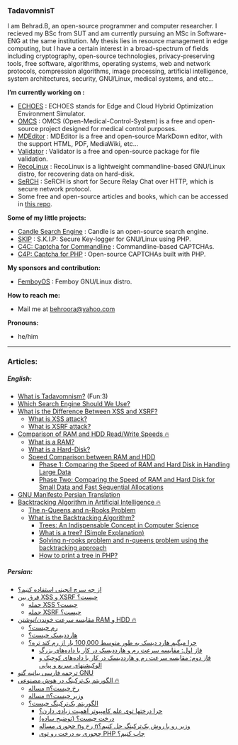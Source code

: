 ### TadavomnisT

I am Behrad.B, an open-source programmer and computer researcher. I recieved my BSc from SUT and am currently pursuing an MSc in Software-ENG at the same institution. My thesis lies in resource management in edge computing, but I have a certain interest in a broad-spectrum of fields including cryptography, open-source technologies, privacy-preserving tools, free software, algorithms, operating systems, web and network protocols, compression algorithms, image processing, artificial intelligence, system architectures, security, GNU/Linux, medical systems, and etc...

**I’m currently working on :**
+ [ECHOES](https://github.com/TadavomnisT/ECHOES) : ECHOES stands for Edge and Cloud Hybrid Optimization Environment Simulator.
+ [OMCS](https://github.com/Tadavomnism/Open-Medical-Control-System) : OMCS (Open-Medical-Control-System) is a free and open-source project designed for medical control purposes.
+ [MDEditor](https://github.com/TadavomnisT/MDEditor) : MDEditor is a free and open-source MarkDown editor, with the support HTML, PDF, MediaWiki, etc...
+ [Validator](https://github.com/TadavomnisT/validator) : Validator is a free and open-source package for file validation.
+ [RecoLinux](https://github.com/TadavomnisT/RecoLinux) : RecoLinux is a lightweight commandline-based GNU/Linux distro, for recovering data on hard-disk. 
+ [SeRCH](https://github.com/TadavomnisT/SeRCH) :  SeRCH is short for Secure Relay Chat over HTTP, which is secure network protocol.
+ Some free and open-source articles and books, which can be accessed in [this repo](https://github.com/TadavomnisT/Free_Books-Documents). 

**Some of my little projects:**
+ [Candle Search Engine](https://github.com/TadavomnisT/candle_search_engine) : Candle is an open-source search engine.
+ [SKIP](https://github.com/TadavomnisT/SKIP) : S.K.I.P: Secure Key-logger for GNU/Linux using PHP.
+ [C4C: Captcha for Commandline](https://github.com/TadavomnisT/captcha-for-commandline) : Commandline-based CAPTCHAs.
+ [C4P: Captcha for PHP](https://github.com/TadavomnisT/captcha_for_php) : Open-source CAPTCHAs built with PHP.

**My sponsors and contribution:**
+ [FemboyOS](https://github.com/Sugaryyyy/FemboyOS) : Femboy GNU/Linux distro.

**How to reach me:**
+ Mail me at behroora@yahoo.com

**Pronouns:** 
+ he/him

____________________________________________

### Articles:
##### English:
* [What is Tadavomnism?](https://tadavomnist.github.io/Articles/1-what-is-Tadavomnism/1-what-is-Tadavomnism.html) (Fun:3)
* [Which Search Engine Should We Use?](https://tadavomnist.github.io/Articles/2-which-search-engine-En/2-which-search-engine-En.html)
* [What is the Difference Between XSS and XSRF?](https://tadavomnist.github.io/Articles/3-XSS-XSRF-En/3-XSS-XSRF-En.html)
     * [What is XSS attack?](https://tadavomnist.github.io/Articles/3-XSS-XSRF-En/3-XSS-XSRF-En.html#what-is-xss-attack)
     * [What is XSRF attack?](https://tadavomnist.github.io/Articles/3-XSS-XSRF-En/3-XSS-XSRF-En.html#what-is-a-csrfxsrf-attack)
*  [Comparison of RAM and HDD Read/Write Speeds 🔥](https://tadavomnist.github.io/Articles/4-RAM-vs-HDD-En/4-RAM-vs-HDD-En.html)
      *  [What is a RAM?](https://tadavomnist.github.io/Articles/4-RAM-vs-HDD-En/4-RAM-vs-HDD-En.html#what-is-a-ram)
      *  [What is a Hard-Disk?](https://tadavomnist.github.io/Articles/4-RAM-vs-HDD-En/4-RAM-vs-HDD-En.html#what-is-a-hard-disk)
      *  [Speed Comparison between RAM and HDD](https://tadavomnist.github.io/Articles/4-RAM-vs-HDD-En/4-RAM-vs-HDD-En.html#comparison-of-hard-disk-and-ram-speed)
            * [Phase 1: Comparing the Speed of RAM and Hard Disk in Handling Large Data](https://tadavomnist.github.io/Articles/4-RAM-vs-HDD-En/4-RAM-vs-HDD-En.html#phase-1-comparing-the-speed-of-ram-and-hard-disk-in-handling-large-data)
            * [Phase Two: Comparing the Speed of RAM and Hard Disk for Small Data and Fast Sequential Allocations](https://tadavomnist.github.io/Articles/4-RAM-vs-HDD-En/4-RAM-vs-HDD-En.html#phase-two-comparing-the-speed-of-ram-and-hard-disk-for-small-data-and-fast-sequential-allocations)
* [GNU Manifesto Persian Translation](https://tadavomnist.github.io/Articles/6-GNU-manifesto-persian-translation/6-GNU-manifesto-persian-translation.html)
* [Backtracking Algorithm in Artificial Intelligence 🔥](https://tadavomnist.github.io/Articles/5-backtracking-En/5-backtracking-En.html)
    * [The n-Queens and n-Rooks Problem](https://tadavomnist.github.io/Articles/5-backtracking-En/5-backtracking-En.html#the-n-queens-and-n-rooks-problem)
    * [What is the Backtracking Algorithm?](https://tadavomnist.github.io/Articles/5-backtracking-En/5-backtracking-En.html#what-is-the-backtracking-algorithm)
        * [Trees: An Indispensable Concept in Computer Science](https://tadavomnist.github.io/Articles/5-backtracking-En/5-backtracking-En.html#trees-an-indispensable-concept-in-computer-science)
        * [What is a tree? (Simple Explanation)](https://tadavomnist.github.io/Articles/5-backtracking-En/5-backtracking-En.html#what-is-a-tree-simple-explanation)
        * [Solving n-rooks problem and n-queens problem using the backtracking approach](https://tadavomnist.github.io/Articles/5-backtracking-En/5-backtracking-En.html#solving-n-rooks-problem-and-n-queens-problem-using-the-backtracking-approach)
        * [How to print a tree in PHP?](https://tadavomnist.github.io/Articles/5-backtracking-En/5-backtracking-En.html#how-to-print-a-tree-in-php)



##### Persian:

*  [از چه سرچ انجینی استفاده کنیم؟](https://tadavomnist.github.io/Articles/2-which-search-engine-Pr/2-which-search-engine-Pr.html)
*  [فرق بین XSS و XSRF چیست؟](https://tadavomnist.github.io/Articles/3-XSS-XSRF-Pr/3-XSS-XSRF-Pr.html)
      *  [حمله XSS چیست؟](https://tadavomnist.github.io/Articles/3-XSS-XSRF-Pr/3-XSS-XSRF-Pr.html#%D8%AD%D9%85%D9%84%D9%87-xss-%DA%86%DB%8C%D8%B3%D8%AA)
      *  [حمله XSRF چیست؟](https://tadavomnist.github.io/Articles/3-XSS-XSRF-Pr/3-XSS-XSRF-Pr.html#-%D8%AD%D9%85%D9%84%D9%87-csrfxsrf-%DA%86%DB%8C%D8%B3%D8%AA)
*  [مقایسه سرعت خوندن/نوشتن RAM و HDD 🔥](https://tadavomnist.github.io/Articles/4-RAM-vs-HDD-Pr/4-RAM-vs-HDD-Pr.html)
      *  [رم چیست؟](https://tadavomnist.github.io/Articles/4-RAM-vs-HDD-Pr/4-RAM-vs-HDD-Pr.html#%D8%B1%D9%85-%DA%86%DB%8C%D8%B3%D8%AA)
      *  [هارددیسک چیست؟](https://tadavomnist.github.io/Articles/4-RAM-vs-HDD-Pr/4-RAM-vs-HDD-Pr.html#%D9%87%D8%A7%D8%B1%D8%AF%D8%AF%DB%8C%D8%B3%DA%A9-%DA%86%DB%8C%D8%B3%D8%AA)
      *  [چرا میگیم هارد دیسک به طور متوسط 100,000 بار از رم کند تره؟](https://tadavomnist.github.io/Articles/4-RAM-vs-HDD-Pr/4-RAM-vs-HDD-Pr.html#%D9%85%D9%82%D8%A7%DB%8C%D8%B3%D9%87-%D8%B3%D8%B1%D8%B9%D8%AA-%D9%87%D8%A7%D8%B1%D8%AF%D8%AF%DB%8C%D8%B3%DA%A9-%D9%88-%D8%B1%D9%85)
            * [فاز اول: مقایسه سرعت رم و هارددیسک در کار با داده‌های بزرگ](https://tadavomnist.github.io/Articles/4-RAM-vs-HDD-Pr/4-RAM-vs-HDD-Pr.html#%D9%81%D8%A7%D8%B2-%D8%A7%D9%88%D9%84-%D9%85%D9%82%D8%A7%DB%8C%D8%B3%D9%87-%D8%B3%D8%B1%D8%B9%D8%AA-%D8%B1%D9%85-%D9%88-%D9%87%D8%A7%D8%B1%D8%AF%D8%AF%DB%8C%D8%B3%DA%A9-%D8%AF%D8%B1-%DA%A9%D8%A7%D8%B1-%D8%A8%D8%A7-%D8%AF%D8%A7%D8%AF%D9%87%D9%87%D8%A7%DB%8C-%D8%A8%D8%B2%D8%B1%DA%AF)
            * [فاز دوم: مقایسه سرعت رم و هارددیسک در کار با داده‌های کوچیک و الوکیشنهای سریع و پیاپی](https://tadavomnist.github.io/Articles/4-RAM-vs-HDD-Pr/4-RAM-vs-HDD-Pr.html#%D9%81%D8%A7%D8%B2-%D8%A7%D9%88%D9%84-%D9%85%D9%82%D8%A7%DB%8C%D8%B3%D9%87-%D8%B3%D8%B1%D8%B9%D8%AA-%D8%B1%D9%85-%D9%88-%D9%87%D8%A7%D8%B1%D8%AF%D8%AF%DB%8C%D8%B3%DA%A9-%D8%AF%D8%B1-%DA%A9%D8%A7%D8%B1-%D8%A8%D8%A7-%D8%AF%D8%A7%D8%AF%D9%87%D9%87%D8%A7%DB%8C-%D8%A8%D8%B2%D8%B1%DA%AF)
* [ترجمه فارسی بیانیه گنو GNU](https://tadavomnist.github.io/Articles/6-GNU-manifesto-persian-translation/6-GNU-manifesto-persian-translation.html)
* [الگوریتم بک‌ترکینگ در هوش مصنوعی 🔥](https://tadavomnist.github.io/Articles/5-backtracking-Pr/5-backtracking-Pr.html)
    * [مساله nرخ چیست؟](https://tadavomnist.github.io/Articles/5-backtracking-Pr/5-backtracking-Pr.html#%D9%85%D8%B3%D8%A7%D9%84%D9%87-n%D8%B1%D8%AE-%D9%88-n%D9%88%D8%B2%DB%8C%D8%B1)
    * [مساله nوزیر چیست؟](https://tadavomnist.github.io/Articles/5-backtracking-Pr/5-backtracking-Pr.html#%D9%85%D8%B3%D8%A7%D9%84%D9%87-n%D8%B1%D8%AE-%D9%88-n%D9%88%D8%B2%DB%8C%D8%B1)
    * [الگوریتم بک‌ترکینگ چیست؟](https://tadavomnist.github.io/Articles/5-backtracking-Pr/5-backtracking-Pr.html#%D8%A7%D9%84%DA%AF%D9%88%D8%B1%DB%8C%D8%AA%D9%85-%D8%A8%DA%A9%D8%AA%D8%B1%DA%A9%DB%8C%D9%86%DA%AF-%DA%86%DB%8C%D8%B3%D8%AA)
        * [چرا درختها توی علم کامپیوتر اهمیت زیادی دارن؟](https://tadavomnist.github.io/Articles/5-backtracking-Pr/5-backtracking-Pr.html#%DA%86%D8%B1%D8%A7-%D8%AF%D8%B1%D8%AE%D8%AA%D9%87%D8%A7-%D8%AA%D9%88%DB%8C-%D8%B9%D9%84%D9%85-%DA%A9%D8%A7%D9%85%D9%BE%DB%8C%D9%88%D8%AA%D8%B1-%D8%A7%D9%87%D9%85%DB%8C%D8%AA-%D8%B2%DB%8C%D8%A7%D8%AF%DB%8C-%D8%AF%D8%A7%D8%B1%D9%86)
        * [درخت چیست؟ (توضیح ساده)](https://tadavomnist.github.io/Articles/5-backtracking-Pr/5-backtracking-Pr.html#%D8%AF%D8%B1%D8%AE%D8%AA-%DA%86%DB%8C%D8%B3%D8%AA-%D8%AA%D9%88%D8%B6%DB%8C%D8%AD-%D8%B3%D8%A7%D8%AF%D9%87)
        * [چجوری مساله nرخ و nوزیر رو با روش بک‌ترکینگ حل کنیم؟](https://tadavomnist.github.io/Articles/5-backtracking-Pr/5-backtracking-Pr.html#%DA%86%D8%AC%D9%88%D8%B1%DB%8C-%D9%85%D8%B3%D8%A7%D9%84%D9%87-n%D8%B1%D8%AE-%D9%88-n%D9%88%D8%B2%DB%8C%D8%B1-%D8%B1%D9%88-%D8%A8%D8%A7-%D8%B1%D9%88%D8%B4-%D8%A8%DA%A9%D8%AA%D8%B1%DA%A9%DB%8C%D9%86%DA%AF-%D8%AD%D9%84-%DA%A9%D9%86%DB%8C%D9%85)
        * [چجوری یه درخت رو توی PHP چاپ کنیم؟](https://tadavomnist.github.io/Articles/5-backtracking-Pr/5-backtracking-Pr.html#%DA%86%D8%AC%D9%88%D8%B1%DB%8C-%DB%8C%D9%87-%D8%AF%D8%B1%D8%AE%D8%AA-%D8%B1%D9%88-%D8%AA%D9%88%DB%8C-php-%DA%86%D8%A7%D9%BE-%DA%A9%D9%86%DB%8C%D9%85)
